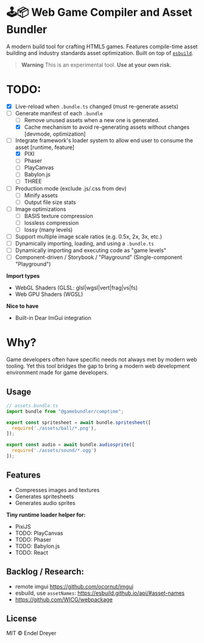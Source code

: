 # 🕹📦 Web Game Compiler and Asset Bundler

A modern build tool for crafting HTML5 games. Features compile-time asset building and industry standards asset optimization. Built on top of [`esbuild`](https://esbuild.github.io/).

> **Warning**
> This is an experimental tool.  **Use at your own risk.**

# TODO:

- [x] Live-reload when `.bundle.ts` changed (must re-generate assets)
- [ ] Generate manifest of each `.bundle`
  - [ ] Remove unused assets when a new one is generated.
  - [x] Cache mechanism to avoid re-generating assets without changes [devmode, optimization]
- [ ] Integrate framework's loader system to allow end user to consume the asset [runtime, feature]
  - [x] PIXI
  - [ ] Phaser
  - [ ] PlayCanvas
  - [ ] Babylon.js
  - [ ] THREE
- [ ] Production mode (exclude .js/.css from dev)
  - [ ] Minify assets
  - [ ] Output file size stats
- [ ] Image optimizations
  - [ ] BASIS texture compression
  - [ ] lossless compression
  - [ ] lossy (many levels)
- [ ] Support multiple image scale ratios (e.g. 0.5x, 2x, 3x, etc.)
- [ ] Dynamically importing, loading, and using a `.bundle.ts`
- [ ] Dynamically importing and executing code as "game levels"
- [ ] Component-driven / Storybook / "Playground" (Single-component "Playground")

**Import types**

- WebGL Shaders (GLSL: glsl|wgsl|vert|frag|vs|fs)
- Web GPU Shaders (WGSL)

**Nice to have**

- Built-in Dear ImGui integration

# Why?

Game developers often have specific needs not always met by modern web tooling. Yet this tool bridges the gap to bring a modern web development environment made for game developers.

## Usage

```typescript
// assets.bundle.ts
import bundle from "@gamebundler/comptime";

export const spritesheet = await bundle.spritesheet([
  require('./assets/ball/*.png'),
]);

export const audio = await bundle.audiosprite([
  require('./assets/sound/*.ogg')
]);
```

## Features

- Compresses images and textures
- Generates spritesheets
- Generates audio sprites

**Tiny runtime loader helper for:**

- PixiJS
- TODO: PlayCanvas
- TODO: Phaser
- TODO: Babylon.js
- TODO: React

## Backlog / Research:

- remote imgui https://github.com/ocornut/imgui
- esbuild, use `assetNames`: https://esbuild.github.io/api/#asset-names
- https://github.com/WICG/webpackage

## License

MIT © Endel Dreyer


